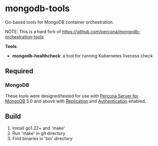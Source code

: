 # mongodb-tools

Go-based tools for MongoDB container orchestration.

NOTE: This is a hard fork of https://github.com/percona/mongodb-orchestration-tools

**Tools**:
- **mongodb-healthcheck**: a tool for running Kubernetes liveness check

## Required

### MongoDB
These tools were designed/tested for use with [Percona Server for MongoDB](https://www.percona.com/software/mongo-database/percona-server-for-mongodb) 5.0 and above with [Replication](https://docs.mongodb.com/manual/replication/) and [Authentication](https://docs.mongodb.com/manual/core/authentication/) enabled.

## Build
1. Install go1.22+ and 'make'
2. Run 'make' in git directory
3. Find binaries in 'bin' directory

